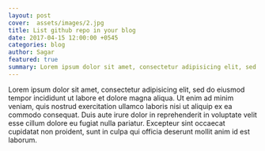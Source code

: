 ```yaml
---
layout: post
cover:  assets/images/2.jpg
title: List github repo in your blog
date: 2017-04-15 12:00:00 +0545
categories: blog
author: Sagar
featured: true
summary: Lorem ipsum dolor sit amet, consectetur adipisicing elit, sed do eiusmod
---
```


Lorem ipsum dolor sit amet, consectetur adipisicing elit, sed do eiusmod
tempor incididunt ut labore et dolore magna aliqua. Ut enim ad minim veniam,
quis nostrud exercitation ullamco laboris nisi ut aliquip ex ea commodo
consequat. Duis aute irure dolor in reprehenderit in voluptate velit esse
cillum dolore eu fugiat nulla pariatur. Excepteur sint occaecat cupidatat non
proident, sunt in culpa qui officia deserunt mollit anim id est laborum.
